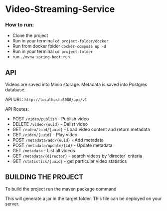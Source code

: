 # Video-Streaming-Service

### How to run:

- Clone the project
- Run in your terminal `cd project-folder/docker`
- Run from docker folder `docker-compose up -d`
- Run in your terminal `cd project-folder`
- run `./mvnw spring-boot:run` 


## API
Videos are saved into Minio storage. Metadata is saved into Postgres database. 

API URL: `http://localhost:8080/api/v1`

API Routes:
 - POST `/video/publish` - Publish video
 - DELETE `/video/{uuid}` - Delist video
 - GET `/video/load/{uuid}` - Load video content and return metadata 
 - GET `/video/{uuid}` - Play video
 - POST `/metadata/add/{uuid}` - Add metadata
 - POST `/metadata/update/{id}` - Update metadata
 - GET `/metadata` - List all videos
 - GET `/metadata/{director}` - search videos by 'director' criteria
 - GET `/statistics/{uuid}` - get particular video statistics

## BUILDING THE PROJECT
To build the project run the maven package command

This will generate a jar in the target folder. This file can be deployed on your server.